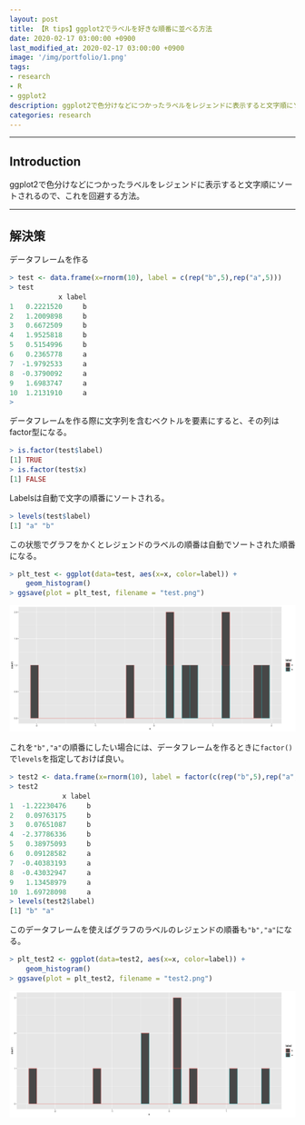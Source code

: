 ```yaml
---
layout: post
title: 【R tips】ggplot2でラベルを好きな順番に並べる方法
date: 2020-02-17 03:00:00 +0900
last_modified_at: 2020-02-17 03:00:00 +0900
image: '/img/portfolio/1.png'
tags:
- research
- R
- ggplot2
description: ggplot2で色分けなどにつかったラベルをレジェンドに表示すると文字順にソートされるので、これを回避する方法。
categories: research
---
```


---


## Introduction

ggplot2で色分けなどにつかったラベルをレジェンドに表示すると文字順にソートされるので、これを回避する方法。

---

## 解決策

データフレームを作る

```R
> test <- data.frame(x=rnorm(10), label = c(rep("b",5),rep("a",5)))
> test
            x label
1   0.2221520     b
2   1.2009898     b
3   0.6672509     b
4   1.9525818     b
5   0.5154996     b
6   0.2365778     a
7  -1.9792533     a
8  -0.3790092     a
9   1.6983747     a
10  1.2131910     a
>
```

データフレームを作る際に文字列を含むベクトルを要素にすると、その列はfactor型になる。

```R
> is.factor(test$label)
[1] TRUE
> is.factor(test$x)
[1] FALSE
```

Labelsは自動で文字の順番にソートされる。

```R
> levels(test$label)
[1] "a" "b"
```

この状態でグラフをかくとレジェンドのラベルの順番は自動でソートされた順番になる。

```R
> plt_test <- ggplot(data=test, aes(x=x, color=label)) +
    geom_histogram()
> ggsave(plot = plt_test, filename = "test.png")
```

![](/img/20200217/test.png)

これを```"b","a"```の順番にしたい場合には、データフレームを作るときに```factor()```で```levels```を指定しておけば良い。

```R
> test2 <- data.frame(x=rnorm(10), label = factor(c(rep("b",5),rep("a",5)),levels = c("b","a")))
> test2
             x label
1  -1.22230476     b
2   0.09763175     b
3   0.07651087     b
4  -2.37786336     b
5   0.38975093     b
6   0.09128582     a
7  -0.40383193     a
8  -0.43032947     a
9   1.13458979     a
10  1.69728098     a
> levels(test2$label)
[1] "b" "a"
```

このデータフレームを使えばグラフのラベルのレジェンドの順番も```"b","a"```になる。

```R
> plt_test2 <- ggplot(data=test2, aes(x=x, color=label)) +
    geom_histogram()
> ggsave(plot = plt_test2, filename = "test2.png")
```

![](/img/20200217/test2.png)
